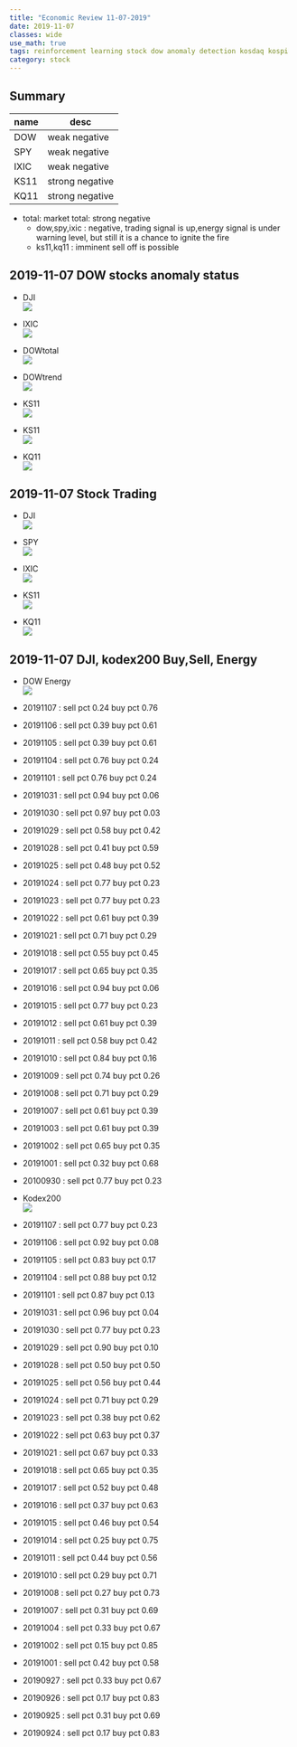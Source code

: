 ```yaml
---
title: "Economic Review 11-07-2019"
date: 2019-11-07
classes: wide
use_math: true
tags: reinforcement learning stock dow anomaly detection kosdaq kospi
category: stock
---
```


## Summary

|name|desc|
|--|--|
|DOW| weak negative|
|SPY| weak negative|
|IXIC| weak negative|
|KS11| strong negative |
|KQ11| strong negative |

- total: market total: strong negative
    - dow,spy,ixic : negative, trading signal is up,energy signal is under warning level, but still it is a chance to ignite the fire
    - ks11,kq11 : imminent sell off is possible

## 2019-11-07 DOW stocks anomaly status
- DJI  
![](../../pictures/stock_analysis/20191107_dji.png)  

- IXIC  
![](../../pictures/stock_analysis/20191107_ixic.png)  

- DOWtotal  
![](../../pictures/stock_analysis/20191107_dji_total.png)  

- DOWtrend  
![](../../pictures/stock_analysis/20191107_dji_trend.png)  

- KS11  
![](../../pictures/stock_analysis/20191107_ks11.png)  

- KS11  
![](../../pictures/stock_analysis/20191107_ks11_201203_crisis.png)  

- KQ11  
![](../../pictures/stock_analysis/20191107_kq11.png)  



## 2019-11-07 Stock Trading
- DJI  
![](../../pictures/stock_analysis/20191107_dji_trade.png)  
- SPY  
![](../../pictures/stock_analysis/20191107_spy_trade.png)  
- IXIC  
![](../../pictures/stock_analysis/20191107_ixic_trade.png)  


- KS11  
![](../../pictures/stock_analysis/20191107_ks11_trade.png)  
- KQ11  
![](../../pictures/stock_analysis/20191107_kq11_trade.png)  


## 2019-11-07 DJI, kodex200 Buy,Sell, Energy
- DOW Energy  
![](../../pictures/stock_analysis/20191107_dji_energy.png)  

- 20191107 : sell pct 0.24 buy pct 0.76
- 20191106 : sell pct 0.39 buy pct 0.61
- 20191105 : sell pct 0.39 buy pct 0.61
- 20191104 : sell pct 0.76 buy pct 0.24
- 20191101 : sell pct 0.76 buy pct 0.24
- 20191031 : sell pct 0.94 buy pct 0.06
- 20191030 : sell pct 0.97 buy pct 0.03
- 20191029 : sell pct 0.58 buy pct 0.42
- 20191028 : sell pct 0.41 buy pct 0.59
- 20191025 : sell pct 0.48 buy pct 0.52
- 20191024 : sell pct 0.77 buy pct 0.23
- 20191023 : sell pct 0.77 buy pct 0.23
- 20191022 : sell pct 0.61 buy pct 0.39
- 20191021 : sell pct 0.71 buy pct 0.29
- 20191018 : sell pct 0.55 buy pct 0.45
- 20191017 : sell pct 0.65 buy pct 0.35
- 20191016 : sell pct 0.94 buy pct 0.06
- 20191015 : sell pct 0.77 buy pct 0.23
- 20191012 : sell pct 0.61 buy pct 0.39
- 20191011 : sell pct 0.58 buy pct 0.42
- 20191010 : sell pct 0.84 buy pct 0.16
- 20191009 : sell pct 0.74 buy pct 0.26
- 20191008 : sell pct 0.71 buy pct 0.29
- 20191007 : sell pct 0.61 buy pct 0.39
- 20191003 : sell pct 0.61 buy pct 0.39
- 20191002 : sell pct 0.65 buy pct 0.35
- 20191001 : sell pct 0.32 buy pct 0.68
- 20100930 : sell pct 0.77 buy pct 0.23

- Kodex200  
![](../../pictures/stock_analysis/20191107_kodex200_energy.png)  

- 20191107 : sell pct 0.77 buy pct 0.23
- 20191106 : sell pct 0.92 buy pct 0.08
- 20191105 : sell pct 0.83 buy pct 0.17
- 20191104 : sell pct 0.88 buy pct 0.12
- 20191101 : sell pct 0.87 buy pct 0.13
- 20191031 : sell pct 0.96 buy pct 0.04
- 20191030 : sell pct 0.77 buy pct 0.23
- 20191029 : sell pct 0.90 buy pct 0.10
- 20191028 : sell pct 0.50 buy pct 0.50
- 20191025 : sell pct 0.56 buy pct 0.44
- 20191024 : sell pct 0.71 buy pct 0.29
- 20191023 : sell pct 0.38 buy pct 0.62
- 20191022 : sell pct 0.63 buy pct 0.37
- 20191021 : sell pct 0.67 buy pct 0.33
- 20191018 : sell pct 0.65 buy pct 0.35
- 20191017 : sell pct 0.52 buy pct 0.48
- 20191016 : sell pct 0.37 buy pct 0.63
- 20191015 : sell pct 0.46 buy pct 0.54
- 20191014 : sell pct 0.25 buy pct 0.75
- 20191011 : sell pct 0.44 buy pct 0.56
- 20191010 : sell pct 0.29 buy pct 0.71
- 20191008 : sell pct 0.27 buy pct 0.73
- 20191007 : sell pct 0.31 buy pct 0.69
- 20191004 : sell pct 0.33 buy pct 0.67
- 20191002 : sell pct 0.15 buy pct 0.85
- 20191001 : sell pct 0.42 buy pct 0.58
- 20190927 : sell pct 0.33 buy pct 0.67
- 20190926 : sell pct 0.17 buy pct 0.83
- 20190925 : sell pct 0.31 buy pct 0.69
- 20190924 : sell pct 0.17 buy pct 0.83
